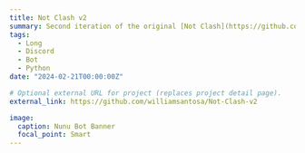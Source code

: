 ```yaml
---
title: Not Clash v2
summary: Second iteration of the original [Not Clash](https://github.com/williamsantosa/Not-Clash) discord bot. Written in JavaScript and utilizes Node.js, discord.js, and SQLite. Facilitates League of Legends matches and stores player and match information in SQLite database.
tags:
  - Long
  - Discord
  - Bot
  - Python
date: "2024-02-21T00:00:00Z"

# Optional external URL for project (replaces project detail page).
external_link: https://github.com/williamsantosa/Not-Clash-v2

image:
  caption: Nunu Bot Banner
  focal_point: Smart
---
```

